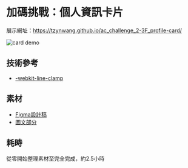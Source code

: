 # 加碼挑戰：個人資訊卡片
展示網址：https://tzynwang.github.io/ac_challenge_2-3F_profile-card/

![card demo](./.README/card-demo.gif)

## 技術參考
- [-webkit-line-clamp](https://developer.mozilla.org/en-US/docs/Web/CSS/-webkit-line-clamp)

## 素材
- [Figma設計稿](https://www.figma.com/file/e2P3u3m1pB6YABgcW8Xxzw/AC_CSS_challenge_202108)
- [圖文部分](https://docs.google.com/document/d/1uCUYEqubhKhpHeRV3O4rKR0zVZOYZN7c_7-qghExaFg/edit#heading=h.wba57six3bsn)

## 耗時
從零開始整理素材至完全完成，約2.5小時